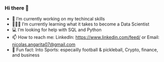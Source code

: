 ### Hi there 👋

- 👾 I’m currently working on my techincal skills 
- 🧑🏻‍💻 I’m currently learning what it takes to become a Data Scientist 
- 💻 I’m looking for help with SQL and Python
- 📫 How to reach me: LinkedIn: https://www.linkedin.com/feed/ or Email: nicolas.angarita07@gmail.com
- 🚀 Fun fact: Into Sports: especailly football & pickleball, Crypto, finance, and business

<!--
**nicolas-angarita/Nicolas-Angarita** is a ✨ _special_ ✨ repository because its `README.md` (this file) appears on your GitHub profile.


- 👾 I’m currently working on my techincal skills 
- 🧑🏻‍💻 I’m currently learning what it takes to become a Data Scientist 
- 💻 I’m looking for help with SQL and Python
- 📫 How to reach me: LinkedIn: https://www.linkedin.com/feed/ or Email: nicolas.angarita07@gmail.com
- 🚀 Fun fact: Into Sports: especailly football & pickleball, Crypto, finance, and business
-->
